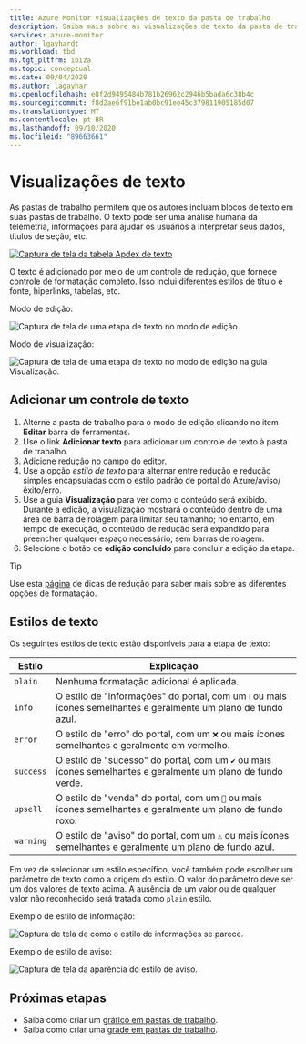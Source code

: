 ```yaml
---
title: Azure Monitor visualizações de texto da pasta de trabalho
description: Saiba mais sobre as visualizações de texto da pasta de trabalho do Azure Monitor.
services: azure-monitor
author: lgayhardt
ms.workload: tbd
ms.tgt_pltfrm: ibiza
ms.topic: conceptual
ms.date: 09/04/2020
ms.author: lagayhar
ms.openlocfilehash: e8f2d9495484b781b26962c2946b5bada6c38b4c
ms.sourcegitcommit: f8d2ae6f91be1ab0bc91ee45c379811905185d07
ms.translationtype: MT
ms.contentlocale: pt-BR
ms.lasthandoff: 09/10/2020
ms.locfileid: "89663661"
---
```

# <a name="text-visualizations"></a>Visualizações de texto

As pastas de trabalho permitem que os autores incluam blocos de texto em suas pastas de trabalho. O texto pode ser uma análise humana da telemetria, informações para ajudar os usuários a interpretar seus dados, títulos de seção, etc.

[![Captura de tela da tabela Apdex de texto](./media/workbooks-text-visualizations/apdex.png)](./media/workbooks-text-visualizations/apdex.png#lightbox)

O texto é adicionado por meio de um controle de redução, que fornece controle de formatação completo. Isso inclui diferentes estilos de título e fonte, hiperlinks, tabelas, etc.

Modo de edição:

![Captura de tela de uma etapa de texto no modo de edição.](./media/workbooks-text-visualizations/text-edit-mode.png)

Modo de visualização:

![Captura de tela de uma etapa de texto no modo de edição na guia Visualização.](./media/workbooks-text-visualizations/text-edit-mode-preview.png)

## <a name="add-a-text-control"></a>Adicionar um controle de texto

1. Alterne a pasta de trabalho para o modo de edição clicando no item **Editar** barra de ferramentas.
2. Use o link **Adicionar texto** para adicionar um controle de texto à pasta de trabalho.
3. Adicione redução no campo do editor.
4. Use a opção *estilo de texto* para alternar entre redução e redução simples encapsuladas com o estilo padrão de portal do Azure/aviso/êxito/erro.
5. Use a guia **Visualização** para ver como o conteúdo será exibido. Durante a edição, a visualização mostrará o conteúdo dentro de uma área de barra de rolagem para limitar seu tamanho; no entanto, em tempo de execução, o conteúdo de redução será expandido para preencher qualquer espaço necessário, sem barras de rolagem.
6. Selecione o botão de **edição concluído** para concluir a edição da etapa.

> [!TIP]
> Use esta [página](https://github.com/adam-p/markdown-here/wiki/Markdown-Cheatsheet) de dicas de redução para saber mais sobre as diferentes opções de formatação.

## <a name="text-styles"></a>Estilos de texto

Os seguintes estilos de texto estão disponíveis para a etapa de texto:

| Estilo     | Explicação                                                                               |
|-----------|-------------------------------------------------------------------------------------------|
| `plain`   | Nenhuma formatação adicional é aplicada.                                                      |
| `info`    | O estilo de "informações" do portal, com um  `ℹ` ou mais ícones semelhantes e geralmente um plano de fundo azul.      |
| `error`   | O estilo de "erro" do portal, com um `❌` ou mais ícones semelhantes e geralmente em vermelho.     |
| `success` | O estilo de "sucesso" do portal, com um `✔` ou mais ícones semelhantes e geralmente um plano de fundo verde.  |
| `upsell`  | O estilo de "venda" do portal, com um `🚀` ou mais ícones semelhantes e geralmente um plano de fundo roxo. |
| `warning` | O estilo de "aviso" do portal, com um `⚠` ou mais ícones semelhantes e geralmente um plano de fundo azul.   |

Em vez de selecionar um estilo específico, você também pode escolher um parâmetro de texto como a origem do estilo. O valor do parâmetro deve ser um dos valores de texto acima. A ausência de um valor ou de qualquer valor não reconhecido será tratada como `plain` estilo.

Exemplo de estilo de informação:

![Captura de tela de como o estilo de informações se parece.](./media/workbooks-text-visualizations/text-preview-info-style.png)

Exemplo de estilo de aviso:

![Captura de tela da aparência do estilo de aviso.](./media/workbooks-text-visualizations/text-warning-style.png)

## <a name="next-steps"></a>Próximas etapas

* Saiba como criar um [gráfico em pastas de trabalho](workbooks-chart-visualizations.md).
* Saiba como criar uma [grade em pastas de trabalho](workbooks-grid-visualizations.md).
